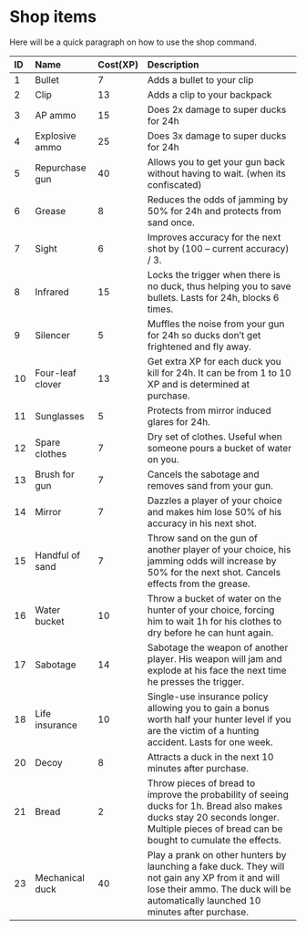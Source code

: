 # Shop items

Here will be a quick paragraph on how to use the shop command.

| ID | Name | Cost\(XP\) | Description |
| :--- | :--- | :--- | :--- |
| 1 | Bullet | 7 | Adds a bullet to your clip |
| 2 | Clip | 13 | Adds a clip to your backpack |
| 3 | AP ammo | 15 | Does 2x damage to super ducks for 24h |
| 4 | Explosive ammo | 25 | Does 3x damage to super ducks for 24h |
| 5 | Repurchase gun | 40 | Allows you to get your gun back without having to wait. \(when its confiscated\) |
| 6 | Grease | 8 | Reduces the odds of jamming by 50% for 24h and protects from sand once. |
| 7 | Sight | 6 | Improves accuracy for the next shot by \(100 – current accuracy\) / 3. |
| 8 | Infrared | 15 | Locks the trigger when there is no duck, thus helping you to save bullets. Lasts for 24h, blocks 6 times. |
| 9 | Silencer | 5 | Muffles the noise from your gun for 24h so ducks don’t get frightened and fly away. |
| 10 | Four-leaf clover | 13 | Get extra XP for each duck you kill for 24h. It can be from 1 to 10 XP and is determined at purchase. |
| 11 | Sunglasses | 5 | Protects from mirror induced glares for 24h. |
| 12 | Spare clothes | 7 | Dry set of clothes. Useful when someone pours a bucket of water on you. |
| 13 | Brush for gun | 7 | Cancels the sabotage and removes sand from your gun. |
| 14 | Mirror | 7 | Dazzles a player of your choice and makes him lose 50% of his accuracy in his next shot. |
| 15 | Handful of sand | 7 | Throw sand on the gun of another player of your choice, his jamming odds will increase by 50% for the next shot. Cancels effects from the grease. |
| 16 | Water bucket | 10 | Throw a bucket of water on the hunter of your choice, forcing him to wait 1h for his clothes to dry before he can hunt again. |
| 17 | Sabotage | 14 | Sabotage the weapon of another player. His weapon will jam and explode at his face the next time he presses the trigger. |
| 18 | Life insurance | 10 | Single-use insurance policy allowing you to gain a bonus worth half your hunter level if you are the victim of a hunting accident. Lasts for one week. |
| 20 | Decoy | 8 | Attracts a duck in the next 10 minutes after purchase. |
| 21 | Bread | 2 | Throw pieces of bread to improve the probability of seeing ducks for 1h. Bread also makes ducks stay 20 seconds longer. Multiple pieces of bread can be bought to cumulate the effects. |
| 23 | Mechanical duck | 40 | Play a prank on other hunters by launching a fake duck. They will not gain any XP from it and will lose their ammo. The duck will be automatically launched 10 minutes after purchase. |

